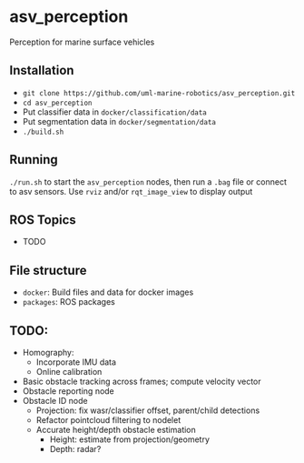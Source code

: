 # asv_perception
Perception for marine surface vehicles

## Installation
*  `git clone https://github.com/uml-marine-robotics/asv_perception.git`
*  `cd asv_perception`
*  Put classifier data in `docker/classification/data`
*  Put segmentation data in `docker/segmentation/data`
*  `./build.sh`

## Running
`./run.sh` to start the `asv_perception` nodes, then run a `.bag` file or connect to asv sensors.  Use `rviz` and/or `rqt_image_view` to display output

## ROS Topics
* TODO

## File structure
*  `docker`:  Build files and data for docker images
*  `packages`:  ROS packages

## TODO:
*  Homography:
    *  Incorporate IMU data
    *  Online calibration
*  Basic obstacle tracking across frames; compute velocity vector
*  Obstacle reporting node
*  Obstacle ID node
    *  Projection:  fix wasr/classifier offset, parent/child detections
    *  Refactor pointcloud filtering to nodelet
    *  Accurate height/depth obstacle estimation
        * Height:  estimate from projection/geometry
        * Depth:   radar?
